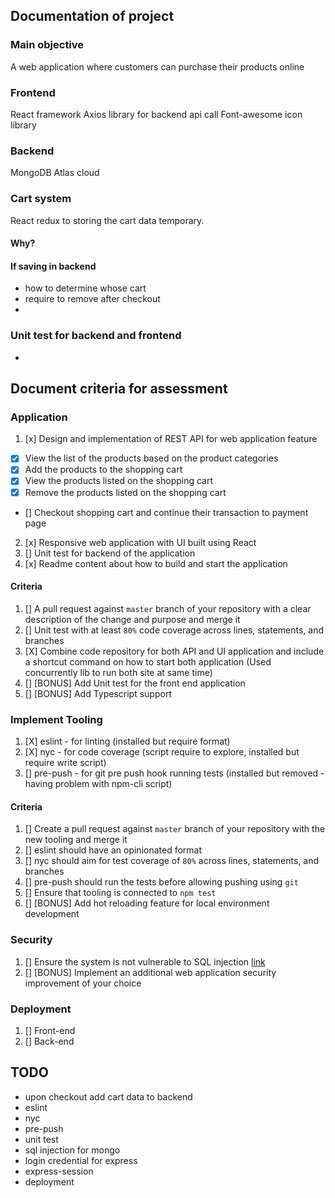 ## Documentation of project

### Main objective
A web application where customers can purchase their products online

### Frontend
React framework
Axios library for backend api call
Font-awesome icon library

### Backend
MongoDB Atlas cloud

### Cart system
React redux to storing the cart data temporary.
#### Why?
#### If saving in backend
- how to determine whose cart
- require to remove after checkout
- 

### Unit test for backend and frontend
- 

## Document criteria for assessment
### Application
1. [x] Design and implementation of REST API for web application feature
- [x] View the list of the products based on the product categories
- [x] Add the products to the shopping cart
- [x] View the products listed on the shopping cart
- [x] Remove the products listed on the shopping cart
- [] Checkout shopping cart and continue their transaction to payment page
2. [x] Responsive web application with UI built using React
3. [] Unit test for backend of the application
4. [x] Readme content about how to build and start the application
#### Criteria
1. [] A pull request against `master` branch of your repository with a clear description of the change
and purpose and merge it
2. [] Unit test with at least `80%` code coverage across lines, statements, and branches
3. [X] Combine code repository for both API and UI application and include a shortcut command on how
to start both application (Used concurrently lib to run both site at same time)
4. [] [BONUS] Add Unit test for the front end application
5. [] [BONUS] Add Typescript support

### Implement Tooling
1. [X] eslint - for linting (installed but require format)
2. [X] nyc - for code coverage (script require to explore, installed but require write script)
3. [] pre-push - for git pre push hook running tests (installed but removed - having problem with npm-cli script)
#### Criteria
1. [] Create a pull request against `master` branch of your repository with the new tooling and merge it
2. [] eslint should have an opinionated format
3. [] nyc should aim for test coverage of `80%` across lines, statements, and branches
4. [] pre-push should run the tests before allowing pushing using `git`
5. [] Ensure that tooling is connected to `npm test`
6. [] [BONUS] Add hot reloading feature for local environment development

### Security
1. [] Ensure the system is not vulnerable to SQL injection [link](https://www.owasp.org/index.php/SQL_Injection)
2. [] [BONUS] Implement an additional web application security improvement of your choice

### Deployment
1. [] Front-end
2. [] Back-end


## TODO
- upon checkout add cart data to backend
- eslint
- nyc
- pre-push
- unit test
- sql injection for mongo
- login credential for express
- express-session
- deployment

